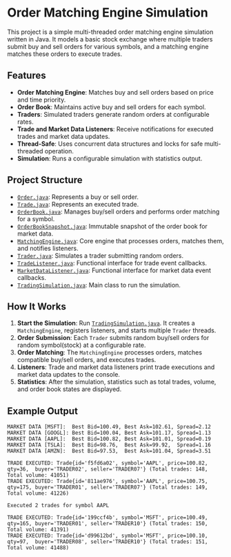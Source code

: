 # Order Matching Engine Simulation

This project is a simple multi-threaded order matching engine simulation written in Java. It models a basic stock exchange where multiple traders submit buy and sell orders for various symbols, and a matching engine matches these orders to execute trades.

## Features

- **Order Matching Engine**: Matches buy and sell orders based on price and time priority.
- **Order Book**: Maintains active buy and sell orders for each symbol.
- **Traders**: Simulated traders generate random orders at configurable rates.
- **Trade and Market Data Listeners**: Receive notifications for executed trades and market data updates.
- **Thread-Safe**: Uses concurrent data structures and locks for safe multi-threaded operation.
- **Simulation**: Runs a configurable simulation with statistics output.

## Project Structure

- [`Order.java`](Order.java): Represents a buy or sell order.
- [`Trade.java`](Trade.java): Represents an executed trade.
- [`OrderBook.java`](OrderBook.java): Manages buy/sell orders and performs order matching for a symbol.
- [`OrderBookSnapshot.java`](OrderBookSnapshot.java): Immutable snapshot of the order book for market data.
- [`MatchingEngine.java`](MatchingEngine.java): Core engine that processes orders, matches them, and notifies listeners.
- [`Trader.java`](Trader.java): Simulates a trader submitting random orders.
- [`TradeListener.java`](TradeListener.java): Functional interface for trade event callbacks.
- [`MarketDataListener.java`](MarketDataListener.java): Functional interface for market data event callbacks.
- [`TradingSimulation.java`](TradingSimulation.java): Main class to run the simulation.

## How It Works

1. **Start the Simulation**: Run [`TradingSimulation.java`](TradingSimulation.java). It creates a `MatchingEngine`, registers listeners, and starts multiple `Trader` threads.
2. **Order Submission**: Each `Trader` submits random buy/sell orders for random symbol(stock) at a configurable rate.
3. **Order Matching**: The `MatchingEngine` processes orders, matches compatible buy/sell orders, and executes trades.
4. **Listeners**: Trade and market data listeners print trade executions and market data updates to the console.
5. **Statistics**: After the simulation, statistics such as total trades, volume, and order book states are displayed.

## Example Output

```
MARKET DATA [MSFT]:  Best Bid=100.49, Best Ask=102.61, Spread=2.12
MARKET DATA [GOOGL]: Best Bid=100.04, Best Ask=101.17, Spread=1.13
MARKET DATA [AAPL]:  Best Bid=100.82, Best Ask=101.01, Spread=0.19
MARKET DATA [TSLA]:  Best Bid=98.76,  Best Ask=99.92,  Spread=1.16
MARKET DATA [AMZN]:  Best Bid=97.53,  Best Ask=101.04, Spread=3.51

TRADE EXECUTED: Trade{id='f5fd6a02', symbol='AAPL', price=100.82, qty=36,  buyer='TRADER02', seller='TRADER07'} (Total trades: 148, Total volume: 41051)
TRADE EXECUTED: Trade{id='811ae976', symbol='AAPL', price=100.75, qty=175, buyer='TRADER01', seller='TRADER07'} (Total trades: 149, Total volume: 41226)

Executed 2 trades for symbol AAPL

TRADE EXECUTED: Trade{id='199ccf4b', symbol='MSFT', price=100.49, qty=165, buyer='TRADER01', seller='TRADER10'} (Total trades: 150, Total volume: 41391)
TRADE EXECUTED: Trade{id='d99612bd', symbol='MSFT', price=100.10, qty=97,  buyer='TRADER08', seller='TRADER10'} (Total trades: 151, Total volume: 41488)
```
